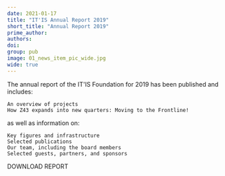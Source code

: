 ```yaml
---
date: 2021-01-17
title: "IT'IS Annual Report 2019"
short_title: "Annual Report 2019"
prime_author: 
authors: 
doi: 
group: pub
image: 01_news_item_pic_wide.jpg
wide: true
---
```

The annual report of the IT'IS Foundation for 2019 has been published and includes: 

    An overview of projects 
    How Z43 expands into new quarters: Moving to the Frontline! 

as well as information on:

    Key figures and infrastructure
    Selected publications
    Our team, including the board members
    Selected guests, partners, and sponsors

DOWNLOAD REPORT
